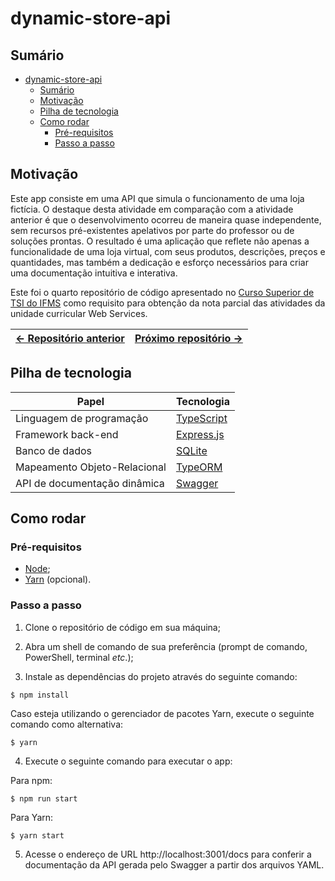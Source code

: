 # dynamic-store-api

## Sumário

- [dynamic-store-api](#dynamic-store-api)
  - [Sumário](#sumário)
  - [Motivação](#motivação)
  - [Pilha de tecnologia](#pilha-de-tecnologia)
  - [Como rodar](#como-rodar)
    - [Pré-requisitos](#pré-requisitos)
    - [Passo a passo](#passo-a-passo)

## Motivação

Este app consiste em uma API que simula o funcionamento de uma loja fictícia. O destaque desta atividade em comparação com a atividade anterior é que o desenvolvimento ocorreu de maneira quase independente, sem recursos pré-existentes apelativos por parte do professor ou de soluções prontas. O resultado é uma aplicação que reflete não apenas a funcionalidade de uma loja virtual, com seus produtos, descrições, preços e quantidades, mas também a dedicação e esforço necessários para criar uma documentação intuitiva e interativa.

Este foi o quarto repositório de código apresentado no [Curso Superior de TSI do IFMS](https://www.ifms.edu.br/campi/campus-aquidauana/cursos/graduacao/sistemas-para-internet/sistemas-para-internet) como requisito para obtenção da nota parcial das atividades da unidade curricular Web Services.

| [&larr; Repositório anterior](https://github.com/mdccg/swagger-ui-demo) | [Próximo repositório &rarr;](#) |
|-|-|

## Pilha de tecnologia

| Papel | Tecnologia |
|-|-|
| Linguagem de programação | [TypeScript](https://www.typescriptlang.org/) |
| Framework back-end | [Express.js](https://expressjs.com/pt-br/) |
| Banco de dados | [SQLite](https://www.sqlite.org/) |
| Mapeamento Objeto-Relacional | [TypeORM](https://typeorm.io/) |
| API de documentação dinâmica | [Swagger](https://swagger.io/) |

## Como rodar

### Pré-requisitos

- [Node](https://nodejs.org/en/download/);
- [Yarn](https://yarnpkg.com/) (opcional).

### Passo a passo

1. Clone o repositório de código em sua máquina;
   
2. Abra um shell de comando de sua preferência (prompt de comando, PowerShell, terminal _etc_.);

3. Instale as dependências do projeto através do seguinte comando:

```console
$ npm install
```

Caso esteja utilizando o gerenciador de pacotes Yarn, execute o seguinte comando como alternativa:

```console
$ yarn
```

4. Execute o seguinte comando para executar o app:

Para npm:

```console
$ npm run start
```

Para Yarn:

```console
$ yarn start
```

5. Acesse o endereço de URL http://localhost:3001/docs para conferir a documentação da API gerada pelo Swagger a partir dos arquivos YAML.